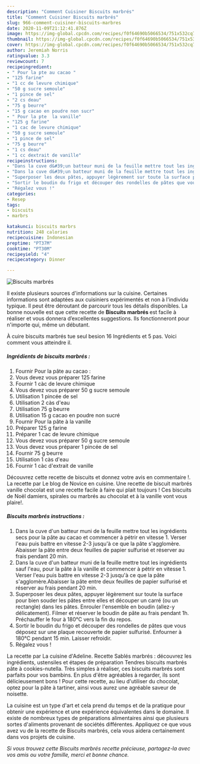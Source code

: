 ```yaml
---
description: "Comment Cuisiner Biscuits marbrés"
title: "Comment Cuisiner Biscuits marbrés"
slug: 966-comment-cuisiner-biscuits-marbres
date: 2020-11-09T21:12:41.876Z
image: https://img-global.cpcdn.com/recipes/f0f64690b5066534/751x532cq70/biscuits-marbres-photo-principale-de-la-recette.jpg
thumbnail: https://img-global.cpcdn.com/recipes/f0f64690b5066534/751x532cq70/biscuits-marbres-photo-principale-de-la-recette.jpg
cover: https://img-global.cpcdn.com/recipes/f0f64690b5066534/751x532cq70/biscuits-marbres-photo-principale-de-la-recette.jpg
author: Jeremiah Norris
ratingvalue: 3.3
reviewcount: 7
recipeingredient:
- " Pour la pte au cacao "
- "125 farine"
- "1 cc de levure chimique"
- "50 g sucre semoule"
- "1 pince de sel"
- "2 cs deau"
- "75 g beurre"
- "15 g cacao en poudre non sucr"
- " Pour la pte  la vanille"
- "125 g farine"
- "1 cac de levure chimique"
- "50 g sucre semoule"
- "1 pince de sel"
- "75 g beurre"
- "1 cs deau"
- "1 cc dextrait de vanille"
recipeinstructions:
- "Dans la cuve d&#39;un batteur muni de la feuille mettre tout les ingrédients secs pour la pâte au cacao et commencer à pétrir en vitesse 1. Verser l&#39;eau puis battre en vitesse 2-3 jusqu&#39;à ce que la pâte s&#39;agglomère. Abaisser la pâte entre deux feuilles de papier sulfurisé et réserver au frais pendant 20 min."
- "Dans la cuve d&#39;un batteur muni de la feuille mettre tout les ingrédients sauf l&#39;eau, pour la pâte à la vanille et commencer à pétrir en vitesse 1. Verser l&#39;eau puis battre en vitesse 2-3 jusqu&#39;à ce que la pâte s&#39;agglomère.Abaisser la pâte entre deux feuilles de papier sulfurisé et réserver au frais pendant 20 min."
- "Superposer les deux pâtes, appuyer légèrement sur toute la surface pour bien souder les pâtes entre elles et découper un carré (ou un rectangle) dans les pâtes. Enrouler l&#39;ensemble en boudin (allez-y délicatement). Filmer et réserver le boudin de pâte au frais pendant 1h. Préchauffer le four à 180°C vers la fin du repos."
- "Sortir le boudin du frigo et découper des rondelles de pâtes que vous déposez sur une plaque recouverte de papier sulfurisé. Enfourner à 180°C pendant 15 min. Laisser refroidir."
- "Régalez vous !"
categories:
- Resep
tags:
- biscuits
- marbrs

katakunci: biscuits marbrs 
nutrition: 248 calories
recipecuisine: Indonesian
preptime: "PT37M"
cooktime: "PT30M"
recipeyield: "4"
recipecategory: Dinner

---
```



![Biscuits marbrés](https://img-global.cpcdn.com/recipes/f0f64690b5066534/751x532cq70/biscuits-marbres-photo-principale-de-la-recette.jpg)

Il existe plusieurs sources d'informations sur la cuisine. Certaines informations sont adaptées aux cuisiniers expérimentés et non à l'individu typique. Il peut être déroutant de parcourir tous les détails disponibles. La bonne nouvelle est que cette recette de <strong> Biscuits marbrés </strong> est facile à réaliser et vous donnera d’excellentes suggestions. Ils fonctionneront pour n'importe qui, même un débutant.

<!--inarticleads1-->

À cuire biscuits marbrés tue seul besion 16 Ingrédients et 5 pas. Voici comment vous atteindre il.

##### Ingrédients de biscuits marbrés :

1. Fournir  Pour la pâte au cacao :
1. Vous devez vous préparer 125 farine
1. Fournir 1 càc de levure chimique
1. Vous devez vous préparer 50 g sucre semoule
1. Utilisation 1 pincée de sel
1. Utilisation 2 càs d&#39;eau
1. Utilisation 75 g beurre
1. Utilisation 15 g cacao en poudre non sucré
1. Fournir  Pour la pâte à la vanille
1. Préparer 125 g farine
1. Préparer 1 cac de levure chimique
1. Vous devez vous préparer 50 g sucre semoule
1. Vous devez vous préparer 1 pincée de sel
1. Fournir 75 g beurre
1. Utilisation 1 càs d&#39;eau
1. Fournir 1 càc d&#39;extrait de vanille


Découvrez cette recette de biscuits et donnez votre avis en commentaire !. La recette par Le blog de Novice en cuisine. Une recette de biscuit marbrés vanille chocolat est une recette facile à faire qui plait toujours ! Ces biscuits de Noël damiers, spirales ou marbrés au chocolat et à la vanille vont vous plaire!. 

<!--inarticleads2-->

##### Biscuits marbrés instructions :

1. Dans la cuve d&#39;un batteur muni de la feuille mettre tout les ingrédients secs pour la pâte au cacao et commencer à pétrir en vitesse 1. Verser l&#39;eau puis battre en vitesse 2-3 jusqu&#39;à ce que la pâte s&#39;agglomère. Abaisser la pâte entre deux feuilles de papier sulfurisé et réserver au frais pendant 20 min.
1. Dans la cuve d&#39;un batteur muni de la feuille mettre tout les ingrédients sauf l&#39;eau, pour la pâte à la vanille et commencer à pétrir en vitesse 1. Verser l&#39;eau puis battre en vitesse 2-3 jusqu&#39;à ce que la pâte s&#39;agglomère.Abaisser la pâte entre deux feuilles de papier sulfurisé et réserver au frais pendant 20 min.
1. Superposer les deux pâtes, appuyer légèrement sur toute la surface pour bien souder les pâtes entre elles et découper un carré (ou un rectangle) dans les pâtes. Enrouler l&#39;ensemble en boudin (allez-y délicatement). Filmer et réserver le boudin de pâte au frais pendant 1h. Préchauffer le four à 180°C vers la fin du repos.
1. Sortir le boudin du frigo et découper des rondelles de pâtes que vous déposez sur une plaque recouverte de papier sulfurisé. Enfourner à 180°C pendant 15 min. Laisser refroidir.
1. Régalez vous !


La recette par La cuisine d&#39;Adeline. Recette Sablés marbrés : découvrez les ingrédients, ustensiles et étapes de préparation Tendres biscuits marbrés pâte à cookies-nutella. Très simples à réaliser, ces biscuits marbrés sont parfaits pour vos bambins. En plus d&#39;être agréables à regarder, ils sont délicieusement bons ! Pour cette recette, au lieu d&#39;utiliser du chocolat, optez pour la pâte à tartiner, ainsi vous aurez une agréable saveur de noisette. 

<!--inarticleads1-->

<p>
La cuisine est un type d'art et cela prend du temps et de la pratique pour obtenir une expérience et une expérience équivalentes dans le domaine. Il existe de nombreux types de préparations alimentaires ainsi que plusieurs sortes d'aliments provenant de sociétés différentes. Appliquez ce que vous avez vu de la recette de Biscuits marbrés, cela vous aidera certainement dans vos projets de cuisine.
</p>

<p>
<i>Si vous trouvez cette Biscuits marbrés recette précieuse, partagez-la avec vos amis ou votre famille, merci et bonne chance.</i>
</p>

